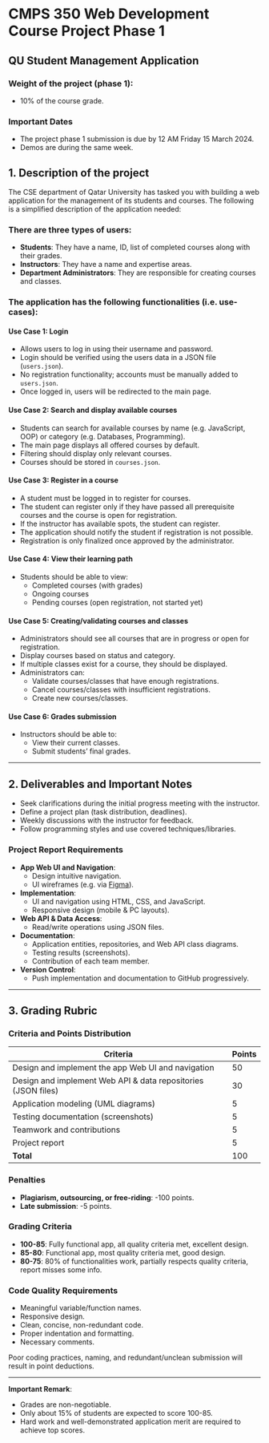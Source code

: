 # CMPS 350 Web Development Course Project Phase 1

## QU Student Management Application

### Weight of the project (phase 1):
- 10% of the course grade.

### Important Dates
- The project phase 1 submission is due by 12 AM Friday 15 March 2024.  
- Demos are during the same week.

## 1. Description of the project

The CSE department of Qatar University has tasked you with building a web application for the management of its students and courses. The following is a simplified description of the application needed:

### There are three types of users:
- **Students**: They have a name, ID, list of completed courses along with their grades.
- **Instructors**: They have a name and expertise areas.
- **Department Administrators**: They are responsible for creating courses and classes.

### The application has the following functionalities (i.e. use-cases):

#### Use Case 1: Login
- Allows users to log in using their username and password.
- Login should be verified using the users data in a JSON file (`users.json`).
- No registration functionality; accounts must be manually added to `users.json`.
- Once logged in, users will be redirected to the main page.

#### Use Case 2: Search and display available courses
- Students can search for available courses by name (e.g. JavaScript, OOP) or category (e.g. Databases, Programming).
- The main page displays all offered courses by default.
- Filtering should display only relevant courses.
- Courses should be stored in `courses.json`.

#### Use Case 3: Register in a course
- A student must be logged in to register for courses.
- The student can register only if they have passed all prerequisite courses and the course is open for registration.
- If the instructor has available spots, the student can register.
- The application should notify the student if registration is not possible.
- Registration is only finalized once approved by the administrator.

#### Use Case 4: View their learning path
- Students should be able to view:
  - Completed courses (with grades)
  - Ongoing courses
  - Pending courses (open registration, not started yet)

#### Use Case 5: Creating/validating courses and classes
- Administrators should see all courses that are in progress or open for registration.
- Display courses based on status and category.
- If multiple classes exist for a course, they should be displayed.
- Administrators can:
  - Validate courses/classes that have enough registrations.
  - Cancel courses/classes with insufficient registrations.
  - Create new courses/classes.

#### Use Case 6: Grades submission
- Instructors should be able to:
  - View their current classes.
  - Submit students’ final grades.

---

## 2. Deliverables and Important Notes
- Seek clarifications during the initial progress meeting with the instructor.
- Define a project plan (task distribution, deadlines).
- Weekly discussions with the instructor for feedback.
- Follow programming styles and use covered techniques/libraries.

### Project Report Requirements
- **App Web UI and Navigation**:
  - Design intuitive navigation.
  - UI wireframes (e.g. via [Figma](https://www.figma.com)).
- **Implementation**:
  - UI and navigation using HTML, CSS, and JavaScript.
  - Responsive design (mobile & PC layouts).
- **Web API & Data Access**:
  - Read/write operations using JSON files.
- **Documentation**:
  - Application entities, repositories, and Web API class diagrams.
  - Testing results (screenshots).
  - Contribution of each team member.
- **Version Control**:
  - Push implementation and documentation to GitHub progressively.

---

## 3. Grading Rubric

### Criteria and Points Distribution
| Criteria | Points |
|----------|--------|
| Design and implement the app Web UI and navigation | 50 |
| Design and implement Web API & data repositories (JSON files) | 30 |
| Application modeling (UML diagrams) | 5 |
| Testing documentation (screenshots) | 5 |
| Teamwork and contributions | 5 |
| Project report | 5 |
| **Total** | 100 |

### Penalties
- **Plagiarism, outsourcing, or free-riding**: -100 points.
- **Late submission**: -5 points.

### Grading Criteria
- **100-85**: Fully functional app, all quality criteria met, excellent design.
- **85-80**: Functional app, most quality criteria met, good design.
- **80-75**: 80% of functionalities work, partially respects quality criteria, report misses some info.

### Code Quality Requirements
- Meaningful variable/function names.
- Responsive design.
- Clean, concise, non-redundant code.
- Proper indentation and formatting.
- Necessary comments.

Poor coding practices, naming, and redundant/unclean submission will result in point deductions.

---

**Important Remark**:
- Grades are non-negotiable.
- Only about 15% of students are expected to score 100-85.
- Hard work and well-demonstrated application merit are required to achieve top scores.

